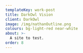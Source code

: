 ```yaml
---
templateKey: work-post
title: DarkOwl Vision
client: DarkOwl
image: /img/nathanOutline.png
colours: bg-light-red near-white
about: >-
  A site to test.
order: 8
---
```


